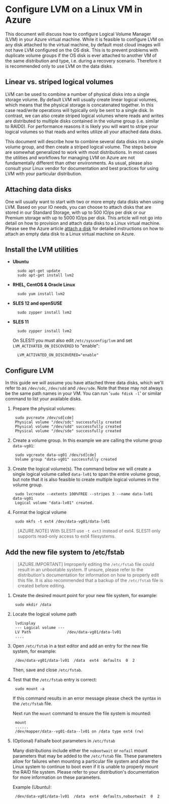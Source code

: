 <properties
    pageTitle="Configure LVM on a virtual machine running Linux | Azure"
    description="Learn how to configure LVM on Linux in Azure."
    services="virtual-machines-linux"
    documentationcenter="na"
    author="szarkos"
    manager="timlt"
    editor="tysonn"
    tag="azure-service-management,azure-resource-manager" />
<tags
    ms.assetid="7f533725-1484-479d-9472-6b3098d0aecc"
    ms.service="virtual-machines-linux"
    ms.workload="infrastructure-services"
    ms.tgt_pltfrm="vm-linux"
    ms.devlang="na"
    ms.topic="article"
    ms.date="08/24/2016"
    wacn.date=""
    ms.author="szark" />

# Configure LVM on a Linux VM in Azure
This document will discuss how to configure Logical Volume Manager (LVM) in your Azure virtual machine. While it is feasible to configure LVM on any disk attached to the virtual machine, by default most cloud images will not have LVM configured on the OS disk. This is to prevent problems with duplicate volume groups if the OS disk is ever attached to another VM of the same distribution and type, i.e. during a recovery scenario. Therefore it is recommended only to use LVM on the data disks.

## Linear vs. striped logical volumes
LVM can be used to combine a number of physical disks into a single storage volume. By default LVM will usually create linear logical volumes, which means that the physical storage is concatenated together. In this case read/write operations will typically only be sent to a single disk. In contrast, we can also create striped logical volumes where reads and writes are distributed to multiple disks contained in the volume group (i.e. similar to RAID0). For performance reasons it is likely you will want to stripe your logical volumes so that reads and writes utilize all your attached data disks.

This document will describe how to combine several data disks into a single volume group, and then create a striped logical volume. The steps below are somewhat generalized to work with most distributions. In most cases the utilities and workflows for managing LVM on Azure are not fundamentally different than other environments. As usual, please also consult your Linux vendor for documentation and best practices for using LVM with your particular distribution.

## Attaching data disks
One will usually want to start with two or more empty data disks when using LVM. Based on your IO needs, you can choose to attach disks that are stored in our Standard Storage, with up to 500 IO/ps per disk or our Premium storage with up to 5000 IO/ps per disk. This article will not go into detail on how to provision and attach data disks to a Linux virtual machine. Please see the Azure article [attach a disk](/documentation/articles/virtual-machines-linux-add-disk/) for detailed instructions on how to attach an empty data disk to a Linux virtual machine on Azure.

## Install the LVM utilities
* **Ubuntu**

        sudo apt-get update
        sudo apt-get install lvm2

* **RHEL, CentOS & Oracle Linux**

        sudo yum install lvm2

* **SLES 12 and openSUSE**

        sudo zypper install lvm2

* **SLES 11**

        sudo zypper install lvm2

    On SLES11 you must also edit `/etc/sysconfig/lvm` and set `LVM_ACTIVATED_ON_DISCOVERED` to "enable":

        LVM_ACTIVATED_ON_DISCOVERED="enable" 

## Configure LVM
In this guide we will assume you have attached three data disks, which we'll refer to as `/dev/sdc`, `/dev/sdd` and `/dev/sde`. Note that these may not always be the same path names in your VM. You can run '`sudo fdisk -l`' or similar command to list your available disks.

1. Prepare the physical volumes:

        sudo pvcreate /dev/sd[cde]
        Physical volume "/dev/sdc" successfully created
        Physical volume "/dev/sdd" successfully created
        Physical volume "/dev/sde" successfully created

2. Create a volume group. In this example we are calling the volume group `data-vg01`:

        sudo vgcreate data-vg01 /dev/sd[cde]
        Volume group "data-vg01" successfully created

3. Create the logical volume(s). The command below we will create a single logical volume called `data-lv01` to span the entire volume group, but note that it is also feasible to create multiple logical volumes in the volume group.

        sudo lvcreate --extents 100%FREE --stripes 3 --name data-lv01 data-vg01
        Logical volume "data-lv01" created.

4. Format the logical volume

        sudo mkfs -t ext4 /dev/data-vg01/data-lv01

> [AZURE.NOTE]
   > With SLES11 use `-t ext3` instead of ext4. SLES11 only supports read-only access to ext4 filesystems.

## Add the new file system to /etc/fstab
> [AZURE.IMPORTANT]
> Improperly editing the `/etc/fstab` file could result in an unbootable system. If unsure, please refer to the distribution's documentation for information on how to properly edit this file. It is also recommended that a backup of the `/etc/fstab` file is created before editing.

1. Create the desired mount point for your new file system, for example:

        sudo mkdir /data

2. Locate the logical volume path

        lvdisplay
        --- Logical volume ---
        LV Path                /dev/data-vg01/data-lv01
        ....

3. Open `/etc/fstab` in a text editor and add an entry for the new file system, for example:

        /dev/data-vg01/data-lv01  /data  ext4  defaults  0  2

    Then, save and close `/etc/fstab`.

4. Test that the `/etc/fstab` entry is correct:

        sudo mount -a

    If this command results in an error message please check the syntax in the `/etc/fstab` file.
   
    Next run the `mount` command to ensure the file system is mounted:

        mount
        ......
        /dev/mapper/data--vg01-data--lv01 on /data type ext4 (rw)

5. (Optional) Failsafe boot parameters in `/etc/fstab`
   
    Many distributions include either the `nobootwait` or `nofail` mount parameters that may be added to the `/etc/fstab` file. These parameters allow for failures when mounting a particular file system and allow the Linux system to continue to boot even if it is unable to properly mount the RAID file system. Please refer to your distribution's documentation for more information on these parameters.
   
    Example (Ubuntu):

        /dev/data-vg01/data-lv01  /data  ext4  defaults,nobootwait  0  2

